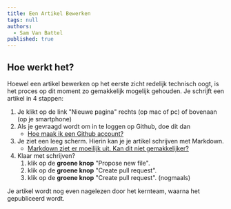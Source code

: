 ```yaml
---
title: Een Artikel Bewerken
tags: null
authors:
  - Sam Van Battel
published: true
---
```


## Hoe werkt het?

Hoewel een artikel bewerken op het eerste zicht redelijk technisch oogt, is het proces op dit moment zo gemakkelijk mogelijk gehouden. Je schrijft een artikel in 4 stappen:

 1. Je klikt op de link "Nieuwe pagina" rechts (op mac of pc) of bovenaan (op je smartphone)
 2. Als je gevraagd wordt om in te loggen op Github, doe dit dan
    - [Hoe maak ik een Github account?](/digitale-leraar/pages/digitale-leraar-account-maken.html)
 3. Je ziet een leeg scherm. Hierin kan je je artikel schrijven met Markdown.
    - [Markdown ziet er moeilijk uit. Kan dit niet gemakkelijker?](/digitale-leraar/pages/markdown-editor.html)
 4. Klaar met schrijven? 
    1. klik op de **groene knop** "Propose new file".
    2. klik op de **groene knop** "Create pull request".
    3. klik op de **groene knop** "Create pull request". (nogmaals)

Je artikel wordt nog even nagelezen door het kernteam, waarna het gepubliceerd wordt.
